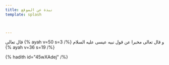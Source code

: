 ```yaml
---
title: نبذة عن الموقع
template: splash


  
---
```



قال تعالى  {% ayah v=50 s=3 /%}             و قال تعالى مخبرا عن قول نبيه عيسى  عليه السلام {% ayah v=36 s=19 /%}

{% hadith  id="45wXAdej" /%}

<!--stackedit_data:
eyJoaXN0b3J5IjpbMTk0NDA2NzMxOCwtODg4NTEwNDI0LDgxND
E3OTQxNyw4MTQxNzk0MTcsNjg0Mjk0MjUwLC00NzA1NTY5NDYs
MTI1MjU4MjQzMCwtODkwMDYyNDg3LDMwMzc0MTQxNF19
-->